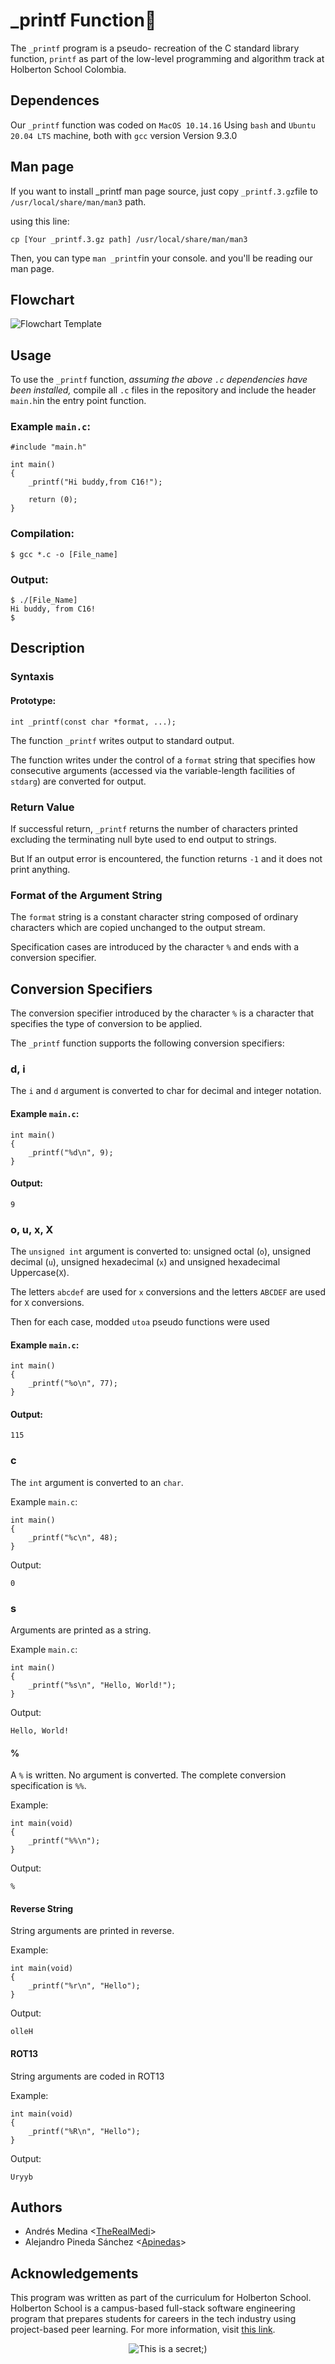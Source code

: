 # _printf Function:page_facing_up:

The `_printf` program is a pseudo- recreation of the C standard library function, `printf` as part of the low-level programming and algorithm track at Holberton School Colombia. 

## Dependences

Our `_printf` function was coded on `MacOS 10.14.16` Using   `bash` and  `Ubuntu 20.04 LTS` machine, both with `gcc` version Version 9.3.0

## Man page
If you want to install _printf man page source, just copy `_printf.3.gz`file to `/usr/local/share/man/man3` path. 

using this line:
```
cp [Your _printf.3.gz path] /usr/local/share/man/man3
```
Then, you can type `man _printf`in your console. and you'll be reading our man page.
## Flowchart
![Flowchart Template](https://user-images.githubusercontent.com/85316546/141045630-c0e272fb-0a38-4740-99f3-8c053ab6fe3f.jpg)

## Usage

To use the `_printf` function, *assuming the above `.c` dependencies have been installed,* compile all `.c` files in the repository and include the header `main.h`in the entry point function.

### Example `main.c`:
```
#include "main.h"

int main()
{
    _printf("Hi buddy,from C16!");

    return (0);
}
```

### Compilation:
```
$ gcc *.c -o [File_name]
```

### Output:
```
$ ./[File_Name]
Hi buddy, from C16!
$
```

## Description

### Syntaxis

#### Prototype: 
`int _printf(const char *format, ...);`

The function `_printf` writes output to standard output. 

The function writes under the control of a `format` string that specifies how consecutive arguments (accessed via the variable-length facilities of `stdarg`) are converted for output.


### Return Value
If successful return, `_printf` returns the number of characters printed excluding the terminating null byte used to end output to strings.

But If an output error is encountered, the function returns `-1` and it does not print anything.

### Format of the Argument String
The  `format`  string is a constant character string composed of ordinary characters which are copied unchanged to the output stream.

Specification cases are introduced by the character  `%`  and ends with a conversion specifier.


## Conversion Specifiers
The conversion specifier introduced by the character `%` is a character that specifies the type of conversion to be applied. 

The `_printf` function supports the following conversion specifiers:

### d, i
The `i` and `d` argument is converted to char for decimal and integer notation.

#### Example `main.c`:
```
int main()
{
    _printf("%d\n", 9);
}
```
#### Output:
```
9
```
### o, u, x, X
The `unsigned int` argument is converted to: 
unsigned octal (`o`), 
unsigned decimal (`u`), 
unsigned hexadecimal (`x`) 
and unsigned hexadecimal Uppercase(`X`). 

The letters `abcdef` are
used for `x` conversions and the letters `ABCDEF` are used for `X` conversions.

Then for each case, modded `utoa` pseudo functions were used 

#### Example `main.c`:
```
int main()
{
    _printf("%o\n", 77);
}
```
#### Output:
```
115
```

### c
The `int` argument is converted to an `char`.

Example `main.c`:
```
int main()
{
    _printf("%c\n", 48);
}
```
Output:
```
0
```
### s
Arguments are printed as a string.

Example `main.c`:
```
int main()
{
    _printf("%s\n", "Hello, World!");
}
```
Output:
```
Hello, World!
```
#### %
A `%` is written. 
No argument is converted. 
The complete conversion
specification is `%%`.

Example:
```
int main(void)
{
    _printf("%%\n");
}
```
Output:
```
%
```
#### Reverse String
String arguments are printed in reverse.

Example:
```
int main(void)
{
	_printf("%r\n", "Hello");
}
```

 Output:
```
olleH
```

#### ROT13
String arguments are coded in ROT13

Example:
```
int main(void)
{
	_printf("%R\n", "Hello");
}
``` 
Output:
```
Uryyb
```
## Authors
* Andrés Medina <[TheRealMedi](https://github.com/TheRealMedi)>
* Alejandro Pineda Sánchez <[Apinedas](https://github.com/Apinedas)> 


## Acknowledgements 

This program was written as part of the curriculum for Holberton School.
Holberton School is a campus-based full-stack software engineering program
that prepares students for careers in the tech industry using project-based
peer learning. For more information, visit [this link](https://www.holbertonschool.com/).

<p align="center">
  <img src="https://assets.website-files.com/6105315644a26f77912a1ada/610540e8b4cd6969794fe673_Holberton_School_logo-04-04.svg" alt="This is a secret;)">
</p>